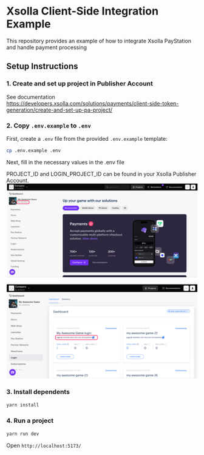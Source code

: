 # Xsolla Client-Side Integration Example

This repository provides an example of how to integrate Xsolla PayStation and handle payment processing

## Setup Instructions


### 1. Create and set up project in Publisher Account
See documentation https://developers.xsolla.com/solutions/payments/client-side-token-generation/create-and-set-up-pa-project/

### 2. Copy `.env.example` to `.env`
First, create a `.env` file from the provided `.env.example` template:

```bash
cp .env.example .env
```
Next, fill in the necessary values in the .env file

PROJECT_ID and LOGIN_PROJECT_ID can be found in your Xsolla Publisher Account.
![img_2.png](img_2.png)

![img_1.png](img_1.png)


### 3. Install dependents 

```bash
yarn install
```

### 4. Run a project

```bash
yarn run dev
```

Open `http://localhost:5173/`
